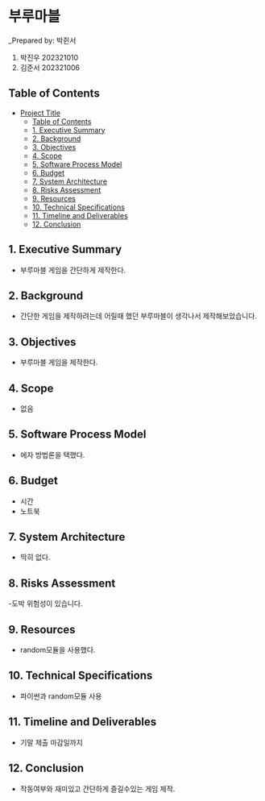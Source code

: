 # 부루마블

_Prepared by: 박쥔서

1. 박진우 202321010
2. 김준서 202321006

## Table of Contents

- [Project Title](#project-title)
  - [Table of Contents](#table-of-contents)
  - [1. Executive Summary](#1-executive-summary)
  - [2. Background](#2-background)
  - [3. Objectives](#3-objectives)
  - [4. Scope](#4-scope)
  - [5. Software Process Model](#5-software-process-model)
  - [6. Budget](#6-budget)
  - [7. System Architecture](#7-system-architecture)
  - [8. Risks Assessment](#8-risks-assessment)
  - [9. Resources](#9-resources)
  - [10. Technical Specifications](#10-technical-specifications)
  - [11. Timeline and Deliverables](#11-timeline-and-deliverables)
  - [12. Conclusion](#12-conclusion)


## 1. Executive Summary

- 부루마블 게임을 간단하게 제작한다.

## 2. Background

- 간단한 게임을 제작하려는데 어릴때 했던 부루마블이 생각나서 제작해보았습니다.

## 3. Objectives

- 부루마블 게임을 제작한다.

## 4. Scope

- 없음

## 5. Software Process Model

- 에자 방법론을 택했다.

## 6. Budget

- 시간
- 노트북

## 7. System Architecture

- 딱히 없다.

## 8. Risks Assessment

-도박 위험성이 있습니다.

## 9. Resources

- random모듈을 사용했다.

## 10. Technical Specifications

- 파이썬과 random모듈 사용

## 11. Timeline and Deliverables

- 기말 제출 마감일까지

## 12. Conclusion

- 작동여부와 재미있고 간단하게 즐길수있는 게임 제작.
